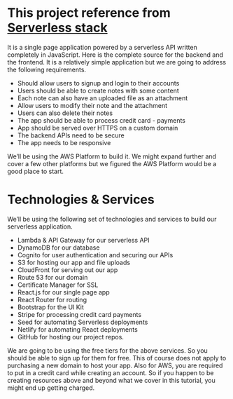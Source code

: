 # This project reference from [Serverless stack](https://serverless-stack.com/)

It is a single page application powered by a serverless API written completely in JavaScript. Here is the complete source for the backend and the frontend. It is a relatively simple application but we are going to address the following requirements.

- Should allow users to signup and login to their accounts
- Users should be able to create notes with some content
- Each note can also have an uploaded file as an attachment
- Allow users to modify their note and the attachment
- Users can also delete their notes
- The app should be able to process credit card - payments
- App should be served over HTTPS on a custom domain
- The backend APIs need to be secure
- The app needs to be responsive

We’ll be using the AWS Platform to build it. We might expand further and cover a few other platforms but we figured the AWS Platform would be a good place to start.


# Technologies & Services
We’ll be using the following set of technologies and services to build our serverless application.

- Lambda & API Gateway for our serverless API
- DynamoDB for our database
- Cognito for user authentication and securing our APIs
- S3 for hosting our app and file uploads
- CloudFront for serving out our app
- Route 53 for our domain
- Certificate Manager for SSL
- React.js for our single page app
- React Router for routing
- Bootstrap for the UI Kit
- Stripe for processing credit card payments
- Seed for automating Serverless deployments
- Netlify for automating React deployments
- GitHub for hosting our project repos.

We are going to be using the free tiers for the above services. So you should be able to sign up for them for free. This of course does not apply to purchasing a new domain to host your app. Also for AWS, you are required to put in a credit card while creating an account. So if you happen to be creating resources above and beyond what we cover in this tutorial, you might end up getting charged.